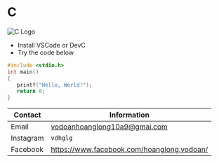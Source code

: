# C


![C Logo](https://www.britefish.net/wp-content/uploads/2019/07/logo-c-1.png)
- Install VSCode or DevC
- Try the code below
```C
#include <stdio.h>
int main() 
{
   printf("Hello, World!");
   return 0;
}
```

| Contact | Information |
|---------|-------------|
| Email   | vodoanhoanglong10a9@gmai.com|
| Instagram  | `vdhglg`|
| Facebook  | https://www.facebook.com/hoanglong.vodoan/
